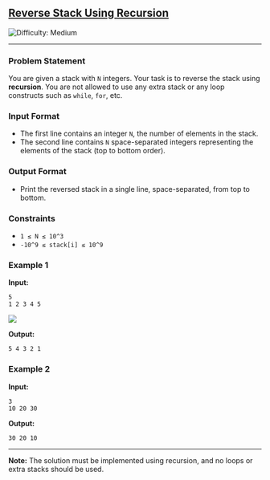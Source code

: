 ## [Reverse Stack Using Recursion](https://www.naukri.com/code360/problems/reverse-stack-using-recursion_631875)

![Difficulty: Medium](https://img.shields.io/badge/Difficulty-Medium-orange)

---

### Problem Statement

You are given a stack with `N` integers. Your task is to reverse the stack using **recursion**. You are not allowed to use any extra stack or any loop constructs such as `while`, `for`, etc.

### Input Format
- The first line contains an integer `N`, the number of elements in the stack.
- The second line contains `N` space-separated integers representing the elements of the stack (top to bottom order).

### Output Format
- Print the reversed stack in a single line, space-separated, from top to bottom.

### Constraints
- `1 ≤ N ≤ 10^3`
- `-10^9 ≤ stack[i] ≤ 10^9`

### Example 1
**Input:**
```
5
1 2 3 4 5
```
![](https://files.codingninjas.in/untitled-19-28242.jpg)

**Output:**
```
5 4 3 2 1
```

### Example 2
**Input:**
```
3
10 20 30
```

**Output:**
```
30 20 10
```

---

**Note:** The solution must be implemented using recursion, and no loops or extra stacks should be used.

